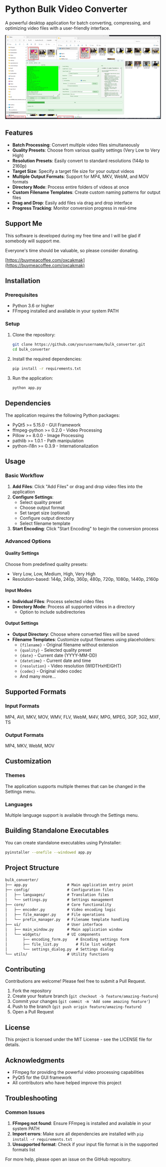 


          
# Python Bulk Video Converter

A powerful desktop application for batch converting, compressing, and optimizing video files with a user-friendly interface.

![Bulk Video Converter](https://raw.githubusercontent.com/oxcakmak/Python-Bulk-Video-Converter/refs/heads/main/screenshot.jpg)

## Features

- **Batch Processing**: Convert multiple video files simultaneously
- **Quality Presets**: Choose from various quality settings (Very Low to Very High)
- **Resolution Presets**: Easily convert to standard resolutions (144p to 2160p)
- **Target Size**: Specify a target file size for your output videos
- **Multiple Output Formats**: Support for MP4, MKV, WebM, and MOV formats
- **Directory Mode**: Process entire folders of videos at once
- **Custom Filename Templates**: Create custom naming patterns for output files
- **Drag and Drop**: Easily add files via drag and drop interface
- **Progress Tracking**: Monitor conversion progress in real-time

## Support Me

This software is developed during my free time and I will be glad if somebody will support me.

Everyone's time should be valuable, so please consider donating.

[https://buymeacoffee.com/oxcakmak](https://buymeacoffee.com/oxcakmak)

## Installation

### Prerequisites

- Python 3.6 or higher
- FFmpeg installed and available in your system PATH

### Setup

1. Clone the repository:
   ```bash
   git clone https://github.com/yourusername/bulk_converter.git
   cd bulk_converter
   ```

2. Install the required dependencies:
   ```bash
   pip install -r requirements.txt
   ```

3. Run the application:
   ```bash
   python app.py
   ```

## Dependencies

The application requires the following Python packages:
- PyQt5 >= 5.15.0 - GUI Framework
- ffmpeg-python >= 0.2.0 - Video Processing
- Pillow >= 8.0.0 - Image Processing
- pathlib >= 1.0.1 - Path manipulation
- python-i18n >= 0.3.9 - Internationalization

## Usage

### Basic Workflow

1. **Add Files**: Click "Add Files" or drag and drop video files into the application
2. **Configure Settings**: 
   - Select quality preset
   - Choose output format
   - Set target size (optional)
   - Configure output directory
   - Select filename template
3. **Start Encoding**: Click "Start Encoding" to begin the conversion process

### Advanced Options

#### Quality Settings

Choose from predefined quality presets:
- Very Low, Low, Medium, High, Very High
- Resolution-based: 144p, 240p, 360p, 480p, 720p, 1080p, 1440p, 2160p

#### Input Modes

- **Individual Files**: Process selected video files
- **Directory Mode**: Process all supported videos in a directory
  - Option to include subdirectories

#### Output Settings

- **Output Directory**: Choose where converted files will be saved
- **Filename Templates**: Customize output filenames using placeholders:
  - `{filename}` - Original filename without extension
  - `{quality}` - Selected quality preset
  - `{date}` - Current date (YYYY-MM-DD)
  - `{datetime}` - Current date and time
  - `{resolution}` - Video resolution (WIDTHxHEIGHT)
  - `{codec}` - Original video codec
  - And many more...

## Supported Formats

### Input Formats
MP4, AVI, MKV, MOV, WMV, FLV, WebM, M4V, MPG, MPEG, 3GP, 3G2, MXF, TS

### Output Formats
MP4, MKV, WebM, MOV

## Customization

### Themes
The application supports multiple themes that can be changed in the Settings menu.

### Languages
Multiple language support is available through the Settings menu.

## Building Standalone Executables

You can create standalone executables using PyInstaller:

```bash
pyinstaller --onefile --windowed app.py
```

## Project Structure

```
bulk_converter/
├── app.py                  # Main application entry point
├── config/                 # Configuration files
│   ├── languages/          # Translation files
│   └── settings.py         # Settings management
├── core/                   # Core functionality
│   ├── encoder.py          # Video encoding logic
│   ├── file_manager.py     # File operations
│   └── prefix_manager.py   # Filename template handling
├── ui/                     # User interface
│   ├── main_window.py      # Main application window
│   └── widgets/            # UI components
│       ├── encoding_form.py    # Encoding settings form
│       ├── file_list.py        # File list widget
│       └── settings_dialog.py  # Settings dialog
└── utils/                  # Utility functions
```

## Contributing

Contributions are welcome! Please feel free to submit a Pull Request.

1. Fork the repository
2. Create your feature branch (`git checkout -b feature/amazing-feature`)
3. Commit your changes (`git commit -m 'Add some amazing feature'`)
4. Push to the branch (`git push origin feature/amazing-feature`)
5. Open a Pull Request

## License

This project is licensed under the MIT License - see the LICENSE file for details.

## Acknowledgments

- FFmpeg for providing the powerful video processing capabilities
- PyQt5 for the GUI framework
- All contributors who have helped improve this project

## Troubleshooting

### Common Issues

1. **FFmpeg not found**: Ensure FFmpeg is installed and available in your system PATH
2. **Import errors**: Make sure all dependencies are installed with `pip install -r requirements.txt`
3. **Unsupported format**: Check if your input file format is in the supported formats list

For more help, please open an issue on the GitHub repository.
